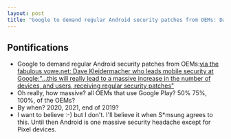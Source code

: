 ```yaml
---
layout: post
title: "Google to demand regular Android security patches from OEMs: Dave Kleidermacher who leads mobile security at Google:this will really lead to a massive increase in the number of devices, and users, receiving regular security patches"
---
```


## Pontifications

* Google to demand regular Android security patches from OEMs:[via the fabulous vowe.net: Dave Kleidermacher who leads mobile security at Google:"...this will really lead to a massive increase in the number of devices, and users, receiving regular security patches"](https://vowe.net/archives/017137.html) 
* Oh really, how massive? all OEMs that use Google Play? 50% 75%, 100%, of the OEMs?
* By when? 2020, 2021, end of 2019?
* I want to believe :-) but I don't. I'll believe it when S*msung agrees to this. Until then Android is one massive security headache except for Pixel devices.
